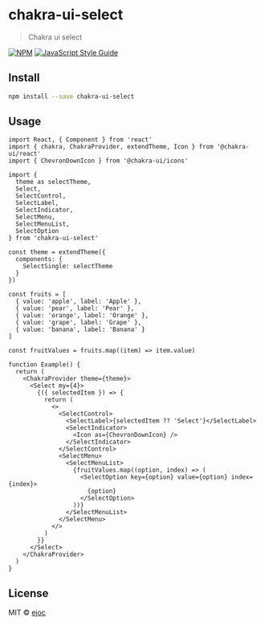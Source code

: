 # chakra-ui-select

> Chakra ui select

[![NPM](https://img.shields.io/npm/v/chakra-ui-select.svg)](https://www.npmjs.com/package/chakra-ui-select) [![JavaScript Style Guide](https://img.shields.io/badge/code_style-standard-brightgreen.svg)](https://standardjs.com)

## Install

```bash
npm install --save chakra-ui-select
```

## Usage

```tsx
import React, { Component } from 'react'
import { chakra, ChakraProvider, extendTheme, Icon } from '@chakra-ui/react'
import { ChevronDownIcon } from '@chakra-ui/icons'

import {
  theme as selectTheme,
  Select,
  SelectControl,
  SelectLabel,
  SelectIndicator,
  SelectMenu,
  SelectMenuList,
  SelectOption
} from 'chakra-ui-select'

const theme = extendTheme({
  components: {
    SelectSingle: selectTheme
  }
})

const fruits = [
  { value: 'apple', label: 'Apple' },
  { value: 'pear', label: 'Pear' },
  { value: 'orange', label: 'Orange' },
  { value: 'grape', label: 'Grape' },
  { value: 'banana', label: 'Banana' }
]

const fruitValues = fruits.map((item) => item.value)

function Example() {
  return (
    <ChakraProvider theme={theme}>
      <Select my={4}>
        {({ selectedItem }) => {
          return (
            <>
              <SelectControl>
                <SelectLabel>{selectedItem ?? 'Select'}</SelectLabel>
                <SelectIndicator>
                  <Icon as={ChevronDownIcon} />
                </SelectIndicator>
              </SelectControl>
              <SelectMenu>
                <SelectMenuList>
                  {fruitValues.map((option, index) => (
                    <SelectOption key={option} value={option} index={index}>
                      {option}
                    </SelectOption>
                  ))}
                </SelectMenuList>
              </SelectMenu>
            </>
          )
        }}
      </Select>
    </ChakraProvider>
  )
}
```

## License

MIT © [ejoc](https://github.com/ejoc)
